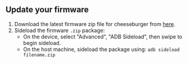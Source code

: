 ## Update your firmware

1. Download the latest firmware zip file for cheeseburger from [here](https://sourceforge.net/projects/cheeseburgerdumplings/files/16.0/dumpling/firmware/).
3. Sideload the firmware `.zip` package:
    * On the device, select "Advanced", "ADB Sideload", then swipe to begin sideload.
    * On the host machine, sideload the package using: `adb sideload filename.zip`

